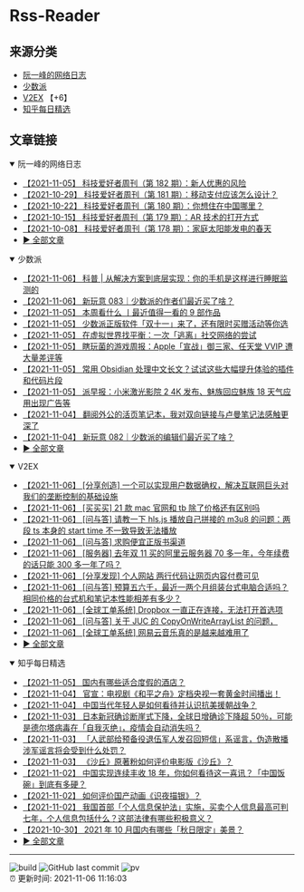 # Rss-Reader

## 来源分类

* [阮一峰的网络日志](#阮一峰的网络日志)
* [少数派](#少数派)
* [V2EX](#V2EX) 【+6】
* [知乎每日精选](#知乎每日精选)

## 文章链接

<details open>
    <summary id="阮一峰的网络日志">
     阮一峰的网络日志
    </summary>


* [【2021-11-05】 科技爱好者周刊（第 182 期）：新人优惠的风险](http://www.ruanyifeng.com/blog/2021/11/weekly-issue-182.html)
* [【2021-10-29】 科技爱好者周刊（第 181 期）：移动支付应该怎么设计？](http://www.ruanyifeng.com/blog/2021/10/weekly-issue-181.html)
* [【2021-10-22】 科技爱好者周刊（第 180 期）：你想住在中国哪里？](http://www.ruanyifeng.com/blog/2021/10/weekly-issue-180.html)
* [【2021-10-15】 科技爱好者周刊（第 179 期）：AR 技术的打开方式](http://www.ruanyifeng.com/blog/2021/10/weekly-issue-179.html)
* [【2021-10-08】 科技爱好者周刊（第 178 期）：家庭太阳能发电的春天](http://www.ruanyifeng.com/blog/2021/10/weekly-issue-178.html)
* [:arrow_forward: 全部文章](data/阮一峰的网络日志.md)
</details>

<details open>
    <summary id="少数派">
     少数派
    </summary>


* [【2021-11-06】 科普 | 从解决方案到底层实现：你的手机是这样进行睡眠监测的](https://sspai.com/post/67931)
* [【2021-11-06】 新玩意 083｜少数派的作者们最近买了啥？](https://sspai.com/post/69704)
* [【2021-11-05】 本周看什么 丨最近值得一看的 9 部作品](https://sspai.com/post/69699)
* [【2021-11-05】 少数派正版软件「双十一」来了，还有限时买赠活动等你选](https://sspai.com/post/69642)
* [【2021-11-05】 在虚拟世界找平衡：一次「逃离」社交网络的尝试](https://sspai.com/post/69565)
* [【2021-11-05】 瞎玩菌的游戏周报：Apple「宣战」御三家、任天堂 VVIP 遭大量差评等](https://sspai.com/post/69670)
* [【2021-11-05】 常用 Obsidian 处理中文长文？试试这些大幅提升体验的插件和代码片段](https://sspai.com/post/69628)
* [【2021-11-05】 派早报：小米激光影院 2 4K 发布、魅族回应魅族 18 天气应用出现广告等](https://sspai.com/post/69688)
* [【2021-11-04】 翻阅外公的活页笔记本，我对双向链接与卢曼笔记法感触更深了](https://sspai.com/post/69671)
* [【2021-11-04】 新玩意 082｜少数派的编辑们最近买了啥？](https://sspai.com/post/69673)
* [:arrow_forward: 全部文章](data/少数派.md)
</details>

<details open>
    <summary id="V2EX">
     V2EX
    </summary>


* [【2021-11-06】 [分享创造] 一个可以实现用户数据确权，解决互联网巨头对我们的垄断控制的基础设施](https://www.v2ex.com/t/813528)
* [【2021-11-06】 [买买买] 21 款 mac 官网和 tb 除了价格还有区别吗](https://www.v2ex.com/t/813527)
* [【2021-11-06】 [问与答] 请教一下 hls.js 播放自己拼接的 m3u8 的问题：两段 ts 本身的 start time 不一致导致无法播放](https://www.v2ex.com/t/813526)
* [【2021-11-06】 [问与答] 求购便宜正版书渠道](https://www.v2ex.com/t/813525)
* [【2021-11-06】 [服务器] 去年双 11 买的阿里云服务器 70 多一年，今年续费的话只能 300 多一年了吗？](https://www.v2ex.com/t/813523)
* [【2021-11-06】 [分享发现] 个人网站 两行代码让网页内容付费可见](https://www.v2ex.com/t/813520)
* [【2021-11-06】 [问与答] 预算五六千，最近一两个月组装台式电脑合适吗？相同价格的台式机和笔记本性能相差有多少？](https://www.v2ex.com/t/813519)
* [【2021-11-06】 [全球工单系统] Dropbox 一直正在连接，无法打开首选项](https://www.v2ex.com/t/813517)
* [【2021-11-06】 [问与答] 关于 JUC 的 CopyOnWriteArrayList 的问题，](https://www.v2ex.com/t/813516)
* [【2021-11-06】 [全球工单系统] 网易云音乐真的是越来越难用了](https://www.v2ex.com/t/813515)
* [:arrow_forward: 全部文章](data/V2EX.md)
</details>

<details open>
    <summary id="知乎每日精选">
     知乎每日精选
    </summary>


* [【2021-11-05】 国内有哪些适合度假的酒店？](http://www.zhihu.com/question/303023687/answer/2206724842?utm_campaign=rss&utm_medium=rss&utm_source=rss&utm_content=title)
* [【2021-11-04】 官宣：电视剧《和平之舟》定档央视一套黄金时间播出！](http://zhuanlan.zhihu.com/p/428672087?utm_campaign=rss&utm_medium=rss&utm_source=rss&utm_content=title)
* [【2021-11-04】 中国当代年轻人是如何看待并认识抗美援朝战争？](http://www.zhihu.com/question/421031649/answer/2205192080?utm_campaign=rss&utm_medium=rss&utm_source=rss&utm_content=title)
* [【2021-11-03】 日本新冠确诊断崖式下降，全球日增确诊下降超 50％，可能是德尔塔病毒在「自我灭绝」，疫情会自动消失吗？](http://www.zhihu.com/question/496005316/answer/2203014101?utm_campaign=rss&utm_medium=rss&utm_source=rss&utm_content=title)
* [【2021-11-03】 「人武部给预备役退伍军人发召回短信」系谣言，伪造散播涉军谣言将会受到什么处罚？](http://www.zhihu.com/question/496304840/answer/2203847145?utm_campaign=rss&utm_medium=rss&utm_source=rss&utm_content=title)
* [【2021-11-03】 《沙丘》原著粉如何评价电影版《沙丘》？](http://www.zhihu.com/question/493552121/answer/2192864483?utm_campaign=rss&utm_medium=rss&utm_source=rss&utm_content=title)
* [【2021-11-02】 中国实现连续丰收 18 年，你如何看待这一喜讯？「中国饭碗」到底有多硬？](http://www.zhihu.com/question/496056671/answer/2202456757?utm_campaign=rss&utm_medium=rss&utm_source=rss&utm_content=title)
* [【2021-11-02】 如何评价国产动画《识夜描银》？](http://www.zhihu.com/question/489702836/answer/2202420660?utm_campaign=rss&utm_medium=rss&utm_source=rss&utm_content=title)
* [【2021-11-02】 我国首部「个人信息保护法」实施，买卖个人信息最高可判七年，个人信息包括什么？这部法律有哪些积极意义？](http://www.zhihu.com/question/495846558/answer/2201845815?utm_campaign=rss&utm_medium=rss&utm_source=rss&utm_content=title)
* [【2021-10-30】 2021 年 10 月国内有哪些「秋日限定」美景？](http://www.zhihu.com/question/491188382/answer/2160132383?utm_campaign=rss&utm_medium=rss&utm_source=rss&utm_content=title)
* [:arrow_forward: 全部文章](data/知乎每日精选.md)
</details>


---

![build](https://github.com/LikaiLee/rss-reader/workflows/rss%20reader/badge.svg)
![GitHub last commit](https://img.shields.io/github/last-commit/likailee/rss-reader)
![pv](https://pageview.vercel.app/?github_user=likailee) <br>
:alarm_clock: 更新时间: 2021-11-06 11:16:03